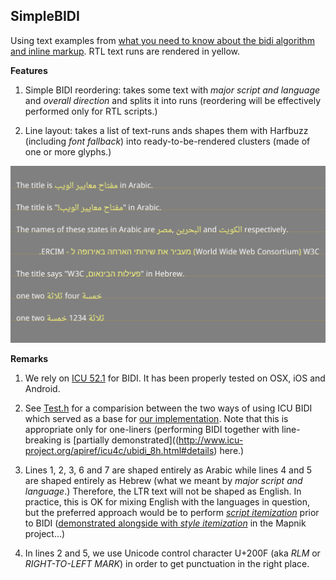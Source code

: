 SimpleBIDI
----

Using text examples from [what you need to know about the bidi algorithm and inline markup](http://people.w3.org/rishida/scripts/bidi). RTL text runs are rendered in yellow. 

**Features**

1. Simple BIDI reordering: takes some text with *major script and language* and *overall direction* and splits it into runs (reordering will be effectively performed only for RTL scripts.)

2. Line layout: takes a list of text-runs ands shapes them with Harfbuzz (including *font fallback*) into ready-to-be-rendered clusters (made of one or more glyphs.)

![Screenshot](screenshot.png)

**Remarks**

1. We rely on [ICU 52.1](http://www.icu-project.org/apiref/icu4c/ubidi_8h.html) for BIDI. It has been properly tested on OSX, iOS and Android.

2. See [Test.h](src/Test.h) for a comparision between the two ways of using ICU BIDI which served as a base for [our implementation](src/TextGroup.cpp#L17-42). Note that this is appropriate only for one-liners (performing BIDI together with line-breaking is [partially demonstrated]((http://www.icu-project.org/apiref/icu4c/ubidi_8h.html#details) here.)

3. Lines 1, 2, 3, 6 and 7 are shaped entirely as Arabic while lines 4 and 5 are shaped entirely as Hebrew (what we meant by *major script and language*.) Therefore, the LTR text will not be shaped as English. In practice, this is OK for mixing English with the languages in question, but the preferred approach would be to perform [*script itemization*](https://github.com/arielm/Unicode/blob/d38431b694c576758532c57f074392da3b36b20d/Projects/ScriptDetector/src/Application.cpp) prior to BIDI ([demonstrated alongside with *style itemization*](https://github.com/mapnik/mapnik/blob/64d5153aeaeb1c9e736bfead297dfea39b066d2c/src/text/itemizer.cpp) in the Mapnik project...)

4. In lines 2 and 5, we use Unicode control character U+200F (aka *RLM* or *RIGHT-TO-LEFT MARK*) in order to get punctuation in the right place.
